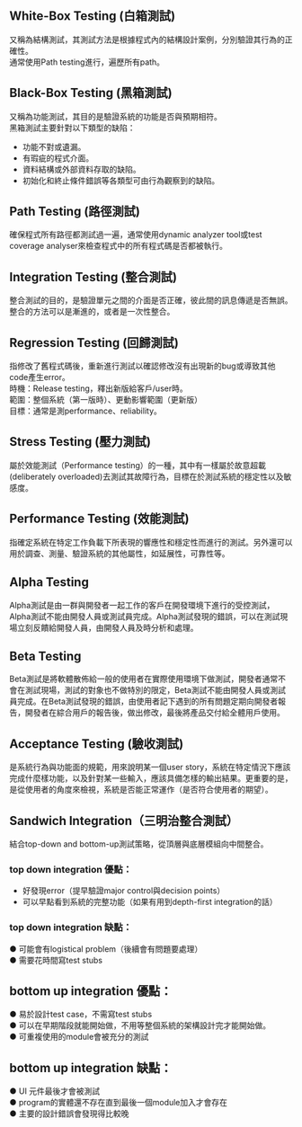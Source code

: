 ## White-Box Testing (白箱測試)  
又稱為結構測試，其測試方法是根據程式內的結構設計案例，分別驗證其行為的正確性。  
通常使用Path testing進行，遍歷所有path。  

 

## Black-Box Testing (黑箱測試)  
又稱為功能測試，其目的是驗證系統的功能是否與預期相符。  
黑箱測試主要針對以下類型的缺陷：  
-  功能不對或遺漏。  
-  有瑕疵的程式介面。  
-  資料結構或外部資料存取的缺陷。  
-  初始化和終止條件錯誤等各類型可由行為觀察到的缺陷。  
 
## Path Testing (路徑測試)  
確保程式所有路徑都測試過一遍，通常使用dynamic analyzer tool或test coverage analyser來檢查程式中的所有程式碼是否都被執行。

## Integration Testing (整合測試)  
整合測試的目的，是驗證單元之間的介面是否正確，彼此間的訊息傳遞是否無誤。整合的方法可以是漸進的，或者是一次性整合。  
 
## Regression Testing (回歸測試)  
指修改了舊程式碼後，重新進行測試以確認修改沒有出現新的bug或導致其他code產生error。   
時機：Release testing，釋出新版給客戶/user時。  
範圍：整個系統（第一版時）、更動影響範圍（更新版）  
目標：通常是測performance、reliability。  

## Stress Testing (壓力測試)  
屬於效能測試（Performance testing）的一種，其中有一樣屬於故意超載(deliberately overloaded)去測試其故障行為，目標在於測試系統的穩定性以及敏感度。  

## Performance Testing (效能測試)  
指確定系統在特定工作負載下所表現的響應性和穩定性而進行的測試。另外還可以用於調查、測量、驗證系統的其他屬性，如延展性，可靠性等。  

## Alpha Testing  
Alpha測試是由一群與開發者一起工作的客戶在開發環境下進行的受控測試，Alpha測試不能由開發人員或測試員完成。Alpha測試發現的錯誤，可以在測試現場立刻反饋給開發人員，由開發人員及時分析和處理。  

## Beta Testing  
Beta測試是將軟體散佈給一般的使用者在實際使用環境下做測試，開發者通常不會在測試現場，測試的對象也不做特別的限定，Beta測試不能由開發人員或測試員完成。在Beta測試發現的錯誤，由使用者記下遇到的所有問題定期向開發者報告，開發者在綜合用戶的報告後，做出修改，最後將產品交付給全體用戶使用。  

## Acceptance Testing (驗收測試)  
是系統行為與功能面的規範，用來說明某一個user story，系統在特定情況下應該完成什麼樣功能，以及針對某一些輸入，應該具備怎樣的輸出結果。更重要的是，是從使用者的角度來檢視，系統是否能正常運作（是否符合使用者的期望）。   

## Sandwich Integration（三明治整合測試）  
結合top-down and bottom-up測試策略，從頂層與底層模組向中間整合。  
### top down integration 優點：  
-  好發現error（提早驗證major control與decision points）
-  可以早點看到系統的完整功能（如果有用到depth-first integration的話）

### top down integration 缺點：  
●  可能會有logistical problem（後續會有問題要處理）  
●  需要花時間寫test stubs  

## bottom up integration 優點：  
●  易於設計test case，不需寫test stubs  
●  可以在早期階段就能開始做，不用等整個系統的架構設計完才能開始做。  
●  可重複使用的module會被充分的測試  

## bottom up integration 缺點：  
●  UI 元件最後才會被測試  
●  program的實體還不存在直到最後一個module加入才會存在  
●  主要的設計錯誤會發現得比較晚  

